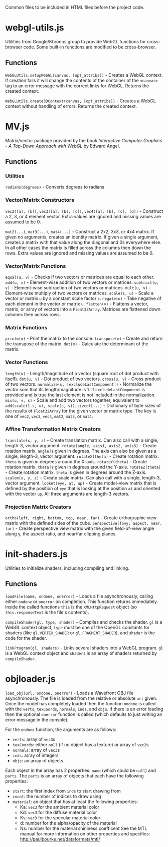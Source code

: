 Common files to be included in HTML files before the project code.


webgl-utils.js
==============

Utilities from Google/Khronos group to provide WebGL functions for cross-browser code. Some built-in
functions are modified to be cross-browser.

Functions
---------

`WebGLUtils.setupWebGL(canvas, [opt_attribs])` -  Creates a WebGL context. If creation fails it
will change the contents of the container of the `<canvas>` tag to an error message with the correct
links for WebGL. Returns the created context.

`WebGLUtils.create3DContext(canvas, [opt_attribs])` - Creates a WebGL context without handling of
errors. Returns the created context.



MV.js
=====

Matrix/vector package provided by the book _Interactive Computer Graphics - A Top-Down Approach with
WebGL_ by Edward Angel.

Functions
---------

### Utilities

`radians(degrees)` - Converts degrees to radians

### Vector/Matrix Constructors

`vec2([a], [b])`, `vec3([a], [b], [c])`, `vec4([a], [b], [c], [d])` - Construct a 2, 3, or 4 element
vector. Extra values are ignored and missing values are assumed to be 0.

`mat2(...)`, `mat3(...)`, `mat4(...)` - Construct a 2x2, 3x3, or 4x4 matrix. If given no arguments,
creates an identity matrix. If given a single argument, creates a matrix with that value along the
diagonal and 0s everywhere else. In all other cases the matrix is filled across the columns then
down the rows. Extra values are ignored and missing values are assumed to be 0.

### Vector/Matrix Functions

`equal(u, v)` - Checks if two vectors or matrices are equal to each other.
`add(u, v)` - Element-wise addition of two vectors or matrices.
`subtract(u, v)` - Element-wise subtraction of two vectors or matrices.
`mult(u, v)` - Element-wise multiply of two vectors or matrices.
`scale(s, u)` - Scale a vector or matrix `u` by a constant scale factor `s`.
`negate(u)` - Take negative of each element in the vector or matrix `u`.
`flatten(v)` - Flattens a vector, matrix, or array of vectors into a `Float32Array`. Matrices are
flattened down columns then across rows.

### Matrix Functions

`printm(m)` - Print the matrix to the console.
`transpose(m)` - Create and return the transpose of the matrix.
`det(m)` - Calculate the determinant of the matrix.

### Vector Functions

`length(u)` - Length/magnitude of a vector (square root of dot product with itself).
`dot(u, v)` - Dot product of two vectors.
`cross(u, v)` - Cross product of two vectors.
`normalize(u, [excludeLastComponent])` - Normalize the vector sum that its length/magnitude is 1.
If `excludeLastComponent` is provided and is true the last element is not included in the
normalization.
`mix(u, v, s)` - Scale and add two vectors together, equivalent to `add(scale(1-s, u), scale(s, v))`.
`sizeof[...]` - Dictionary of byte sizes of the results of `Float32Array` for the given vector or
matrix type. The key is one of `vec2`, `vec3`, `vec4`, `mat2`, `mat3`, or `mat4`.

### Affine Transformation Matrix Creators
`translate(x, y, z)` - Create translation matrix. Can also call with a single, length-3, vector
argument.
`rotate(angle, axis1, axis2, axis3)` - Create rotation matrix. `angle` is given in degrees. The axis
can also be given as a single, length-3, vector argument.
`rotateX(theta)` - Create rotation matrix. `theta` is given in degrees around the X-axis.
`rotateY(theta)` - Create rotation matrix. `theta` is given in degrees around the Y-axis.
`rotateZ(theta)` - Create rotation matrix. `theta` is given in degrees around the Z-axis.
`scalem(x, y, z)` - Create scale matrix. Can also call with a single, length-3, vector argument.
`lookAt(eye, at, up)` - Create model-view matrix that is defined by the position of `eye` that is
looking at the position `at` and oriented with the vector `up`. All three arguments are length-3
vectors.

### Projection Matrix Creators

`ortho(left, right, bottom, top, near, far)` - Create orthographic view matrix with the defined
sides of the cube.
`perspective(fovy, aspect, near, far)` - Create perspective view matrix with the given
field-of-view angle along y, the aspect ratio, and near/far clipping planes.



init-shaders.js
===============

Utilities to initialize shaders, including compiling and linking.

Functions
---------

`loadFile(name, ondone, onerror)` - Loads a file asynchronously, calling either `ondone` or
`onerror` on completion. This function returns immediately. Inside the called functions `this` is
the `XMLHttpRequest` object (so `this.responseText` is the file's contents).

`compileShader(gl, type, shader)` - Compiles and checks the shader. `gl` is a WebGL context object,
`type` must be one of the OpenGL constants for shaders (like `gl.VERTEX_SHADER` or
`gl.FRAGMENT_SHADER`), and `shader` is the code for the shader.

`linkProgram(gl, shaders)` - Links several shaders into a WebGL program. `gl` is a WebGL context
object and `shaders` is an array of shaders returned by `compileShader`.



objloader.js
============

`load_obj(url, ondone, onerror)` - Loads a Wavefront OBJ file asynchronously. The file is loaded
from the relative or absolute `url` given. Once the model has completely loaded then the function
`ondone` is called with the `verts`, `texCoords`, `normals`, `inds`, and `objs`. If there is an
error loading then the optional `onerror` function is called (which defaults to just writing an
error message in the console).

For the `ondone` function, the arguments are as follows:
 * `verts`: array of `vec3`s
 * `texCoords`: either `null` (if no object has a texture) or array of `vec2`s
 * `normals`: array of `vec3`s
 * `inds`: array of integers
 * `objs`: an array of objects

Each object in the array has 2 properties: `name` (which could be `null`) and `parts`. The `parts`
is an array of objects that each have the following properties:
 * `start`: the first index from `inds` to start drawing from
 * `count`: the number of indices to draw using
 * `material`: an object that has at least the following properties:
    * Ka: `vec3` for the ambient material color
    * Kd: `vec3` for the diffuse material color
    * Ks: `vec3` for the specular material color
    * d:  number for the alpha/opacity of the material
    * Ns: number for the material shininess coefficent
    See the MTL manual for more information on other properties and specifics: http://paulbourke.net/dataformats/mtl/
